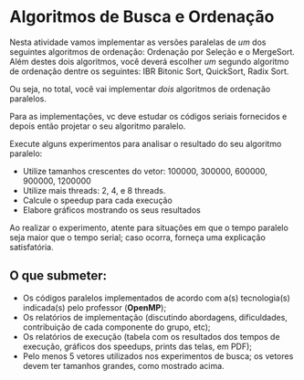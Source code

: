 # Algoritmos de Busca e Ordenação

Nesta atividade vamos implementar as versões paralelas de *um* dos seguintes algoritmos de ordenação: Ordenação por Seleção e o MergeSort. 
Além destes dois algoritmos, você deverá escolher *um* segundo algoritmo de ordenação dentre os seguintes: IBR Bitonic Sort, QuickSort, Radix Sort.

Ou seja, no total, você vai implementar *dois* algoritmos de ordenação paralelos.

Para as implementações, vc deve estudar os códigos seriais fornecidos e depois então projetar o seu algoritmo paralelo.

Execute alguns experimentos para analisar o resultado do seu algoritmo paralelo:

* Utilize tamanhos crescentes do vetor: 100000, 300000, 600000, 900000, 1200000
* Utilize mais threads: 2, 4, e 8 threads.
* Calcule o speedup para cada execução
* Elabore gráficos mostrando os seus resultados

Ao realizar o experimento, atente para situações em que o tempo paralelo seja maior que o tempo serial; caso ocorra, forneça uma explicação satisfatória.

## O que submeter:

* Os códigos paralelos implementados de acordo com a(s) tecnologia(s) indicada(s) pelo professor (**OpenMP**);
* Os relatórios de implementação (discutindo abordagens, dificuldades, contribuição de cada componente do grupo, etc);
* Os relatórios de execução (tabela com os resultados dos tempos de execução, gráficos dos speedups, prints das telas, em PDF);
* Pelo menos 5 vetores utilizados nos experimentos de busca; os vetores devem ter tamanhos grandes, como mostrado acima.

